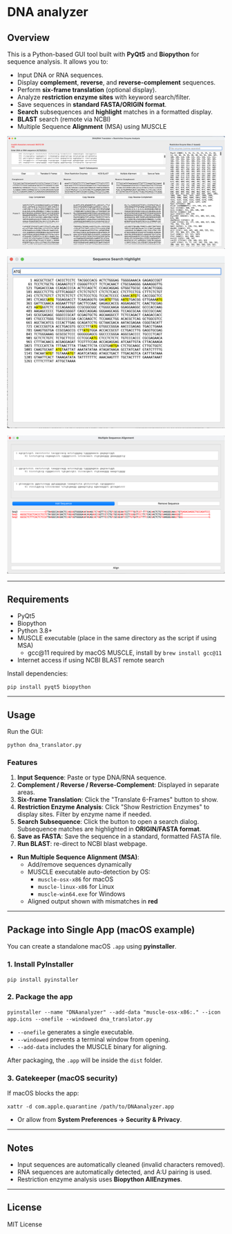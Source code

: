# DNA analyzer

## Overview

This is a Python-based GUI tool built with **PyQt5** and **Biopython** for sequence analysis. It allows you to:

- Input DNA or RNA sequences.
- Display **complement**, **reverse**, and **reverse-complement** sequences.
- Perform **six-frame translation** (optional display).
- Analyze **restriction enzyme sites** with keyword search/filter.
- Save sequences in **standard FASTA/ORIGIN format**.
- **Search** subsequences and **highlight** matches in a formatted display.
- **BLAST** search (remote via NCBI)
- Multiple Sequence **Alignment** (MSA) using MUSCLE

![GUI](https://raw.githubusercontent.com/zhaoshuoxp/DNAanalyzer/refs/heads/main//screenshot1.png)

![GUI](https://raw.githubusercontent.com/zhaoshuoxp/DNAanalyzer/refs/heads/main/screenshot2.png)

![GUI](https://raw.githubusercontent.com/zhaoshuoxp/DNAanalyzer/refs/heads/main/screenshot3.png)

------

## Requirements

- PyQt5
- Biopython
- Python 3.8+
- MUSCLE executable (place in the same directory as the script if using MSA) 
  - gcc@11 required by macOS MUSCLE, install by `brew install gcc@11`
- Internet access if using NCBI BLAST remote search

Install dependencies:

```
pip install pyqt5 biopython
```

------

## Usage

Run the GUI:

```
python dna_translator.py
```

### Features

1. **Input Sequence**: Paste or type DNA/RNA sequence.
2. **Complement / Reverse / Reverse-Complement**: Displayed in separate areas.
3. **Six-frame Translation**: Click the "Translate 6-Frames" button to show.
4. **Restriction Enzyme Analysis**: Click "Show Restriction Enzymes" to display sites. Filter by enzyme name if needed.
5. **Search Subsequence**: Click the button to open a search dialog. Subsequence matches are highlighted in **ORIGIN/FASTA format**.
6. **Save as FASTA**: Save the sequence in a standard, formatted FASTA file.
7. **Run BLAST**: re-direct to NCBI blast webpage.
- **Run Multiple Sequence Alignment (MSA)**:
  - Add/remove sequences dynamically
  - MUSCLE executable auto-detection by OS:
    - `muscle-osx-x86` for macOS
    - `muscle-linux-x86` for Linux
    - `muscle-win64.exe` for Windows
  - Aligned output shown with mismatches in **red**

------

## Package into Single App (macOS example)

You can create a standalone macOS `.app` using **pyinstaller**.

### 1. Install PyInstaller

```
pip install pyinstaller
```

### 2. Package the app

```
pyinstaller --name "DNAanalyzer" --add-data "muscle-osx-x86:." --icon app.icns --onefile --windowed dna_translator.py
```

- `--onefile` generates a single executable.
- `--windowed` prevents a terminal window from opening.
- `--add-data` includes the MUSCLE binary for aligning.

After packaging, the `.app` will be inside the `dist` folder.

### 3. Gatekeeper (macOS security)

If macOS blocks the app:

```
xattr -d com.apple.quarantine /path/to/DNAanalyzer.app
```

- Or allow from **System Preferences → Security & Privacy**.

------

## Notes

- Input sequences are automatically cleaned (invalid characters removed).
- RNA sequences are automatically detected, and A:U pairing is used.
- Restriction enzyme analysis uses **Biopython AllEnzymes**.

------

## License

MIT License